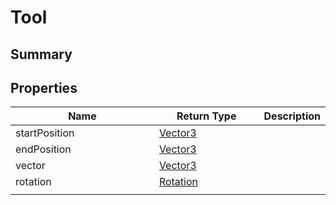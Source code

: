 
# Tool

## Summary




## Properties

<table>
<thead><tr><th width="225">Name</th><th width="160">Return Type</th><th>Description</th></tr></thead>
<tbody>
<tr><td>startPosition</td><td><a href="vector3.md">Vector3</a></td><td></td></tr>
<tr><td>endPosition</td><td><a href="vector3.md">Vector3</a></td><td></td></tr>
<tr><td>vector</td><td><a href="vector3.md">Vector3</a></td><td></td></tr>
<tr><td>rotation</td><td><a href="rotation.md">Rotation</a></td><td></td></tr>
<tr><td></td><td></td><td></td></tr></tbody></table>




